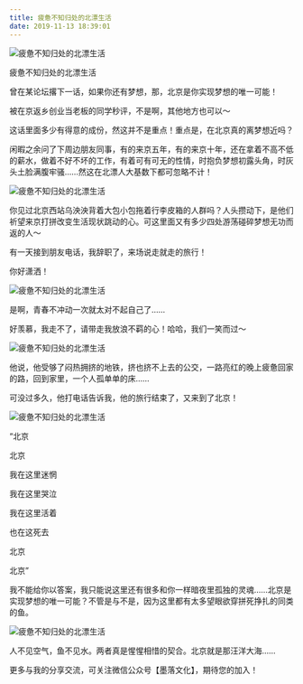 ```yaml
---
title: 疲惫不知归处的北漂生活
date: 2019-11-13 18:39:01
---
```


 ![疲惫不知归处的北漂生活](http://p3.pstatp.com/large/19fb000716755bb68f3d)

 疲惫不知归处的北漂生活

 曾在某论坛撂下一话，如果你还有梦想，那，北京是你实现梦想的唯一可能！

 被在京返乡创业当老板的同学秒评，不是啊，其他地方也可以～

 这话里面多少有得意的成份，然这并不是重点！重点是，在北京真的离梦想近吗？

 闲暇之余问了下周边朋友同事，有的来京五年，有的来京十年，还在拿着不高不低的薪水，做着不好不坏的工作，有着可有可无的性情，时抱负梦想初露头角，时灰头土脸满腹牢骚……然这在北漂人大基数下都可忽略不计！

 ![疲惫不知归处的北漂生活](http://p3.pstatp.com/large/19fe00054aa5e785fe55)

 你见过北京西站乌泱泱背着大包小包拖着行李皮箱的人群吗？人头攒动下，是他们祈望来京打拼改变生活现状跳动的心。可这里面又有多少四处游荡碰碎梦想无功而返的人～

 有一天接到朋友电话，我辞职了，来场说走就走的旅行！

 你好潇洒！

 ![疲惫不知归处的北漂生活](http://p1.pstatp.com/large/19fb00071794efe32bbd)

 是啊，青春不冲动一次就太对不起自己了……

 好羡慕，我走不了，请带走我放浪不羁的心！哈哈，我们一笑而过～

 ![疲惫不知归处的北漂生活](http://p3.pstatp.com/large/19fe00054aa6a90bf31d)

 他说，他受够了闷热拥挤的地铁，挤也挤不上去的公交，一路亮红的晚上疲惫回家的路，回到家里，一个人孤单单的床……

 可没过多久，他打电话告诉我，他的旅行结束了，又来到了北京！

 ![疲惫不知归处的北漂生活](http://p1.pstatp.com/large/19fa0007105950cf6a28)

 “北京

 北京

 我在这里迷惘

 我在这里哭泣

 我在这里活着

 也在这死去

 北京

 北京”

 我不能给你以答案，我只能说这里还有很多和你一样暗夜里孤独的灵魂……北京是实现梦想的唯一可能？不管是与不是，因为这里都有太多望眼欲穿拼死挣扎的同类的鱼。

 ![疲惫不知归处的北漂生活](http://p1.pstatp.com/large/19fb0007168c254c3634)

 人不见空气，鱼不见水。两者真是惺惺相惜的契合。北京就是那汪洋大海……

 更多与我的分享交流，可关注微信公众号【墨落文化】，期待您的加入！

